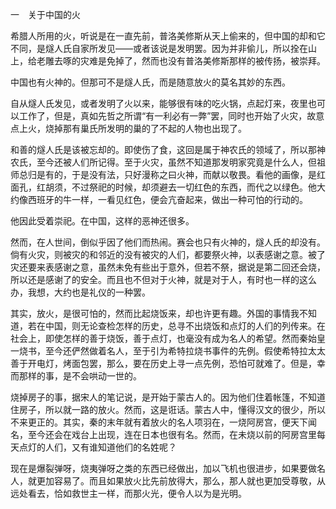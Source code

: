一　关于中国的火

  

希腊人所用的火，听说是在一直先前，普洛美修斯从天上偷来的，但中国的却和它不同，是燧人氏自家所发见——或者该说是发明罢。因为并非偷儿，所以拴在山上，给老雕去啄的灾难是免掉了，然而也没有普洛美修斯那样的被传扬，被崇拜。

中国也有火神的。但那可不是燧人氏，而是随意放火的莫名其妙的东西。

自从燧人氏发见，或者发明了火以来，能够很有味的吃火锅，点起灯来，夜里也可以工作了，但是，真如先哲之所谓“有一利必有一弊”罢，同时也开始了火灾，故意点上火，烧掉那有巢氏所发明的巢的了不起的人物也出现了。

和善的燧人氏是该被忘却的。即使伤了食，这回是属于神农氏的领域了，所以那神农氏，至今还被人们所记得。至于火灾，虽然不知道那发明家究竟是什么人，但祖师总归是有的，于是没有法，只好漫称之曰火神，而献以敬畏。看他的画像，是红面孔，红胡须，不过祭祀的时候，却须避去一切红色的东西，而代之以绿色。他大约像西班牙的牛一样，一看见红色，便会亢奋起来，做出一种可怕的行动的。

他因此受着崇祀。在中国，这样的恶神还很多。

然而，在人世间，倒似乎因了他们而热闹。赛会也只有火神的，燧人氏的却没有。倘有火灾，则被灾的和邻近的没有被灾的人们，都要祭火神，以表感谢之意。被了灾还要来表感谢之意，虽然未免有些出于意外，但若不祭，据说是第二回还会烧，所以还是感谢了的安全。而且也不但对于火神，就是对于人，有时也一样的这么办，我想，大约也是礼仪的一种罢。

其实，放火，是很可怕的，然而比起烧饭来，却也许更有趣。外国的事情我不知道，若在中国，则无论查检怎样的历史，总寻不出烧饭和点灯的人们的列传来。在社会上，即使怎样的善于烧饭，善于点灯，也毫没有成为名人的希望。然而秦始皇一烧书，至今还俨然做着名人，至于引为希特拉烧书事件的先例。假使希特拉太太善于开电灯，烤面包罢，那么，要在历史上寻一点先例，恐怕可就难了。但是，幸而那样的事，是不会哄动一世的。

烧掉房子的事，据宋人的笔记说，是开始于蒙古人的。因为他们住着帐篷，不知道住房子，所以就一路的放火。然而，这是诳话。蒙古人中，懂得汉文的很少，所以不来更正的。其实，秦的末年就有着放火的名人项羽在，一烧阿房宫，便天下闻名，至今还会在戏台上出现，连在日本也很有名。然而，在未烧以前的阿房宫里每天点灯的人们，又有谁知道他们的名姓呢？

现在是爆裂弹呀，烧夷弹呀之类的东西已经做出，加以飞机也很进步，如果要做名人，就更加容易了。而且如果放火比先前放得大，那么，那人就也更加受尊敬，从远处看去，恰如救世主一样，而那火光，便令人以为是光明。